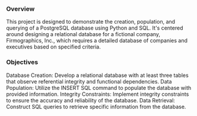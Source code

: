 ### Overview

This project is designed to demonstrate the creation, population, and querying of a PostgreSQL database using Python and SQL. It's centered around designing a relational database for a fictional company, Firmographics, Inc., which requires a detailed database of companies and executives based on specified criteria.

### Objectives

Database Creation: Develop a relational database with at least three tables that observe referential integrity and functional dependencies.
Data Population: Utilize the INSERT SQL command to populate the database with provided information.
Integrity Constraints: Implement integrity constraints to ensure the accuracy and reliability of the database.
Data Retrieval: Construct SQL queries to retrieve specific information from the database.
